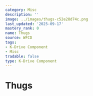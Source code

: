```yaml
---
category: Misc
description: ''
image: ../images/thugs-c52e28d74c.png
last_updated: '2025-09-17'
mastery_rank: 0
name: Thugs
source: WFCD
tags:
- K-Drive Component
- Misc
tradable: false
type: K-Drive Component
---
```


# Thugs

